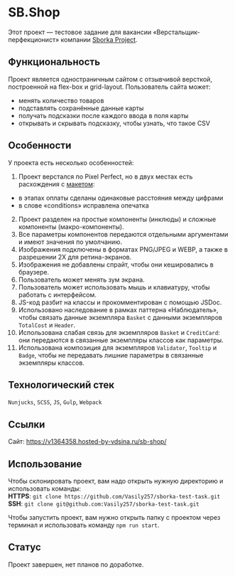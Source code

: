 # SB.Shop
Этот проект — тестовое задание для вакансии «Верстальщик-перфекционист» компании [Sborka Project](https://sborkaproject.ru/).
  
## Функциональность  
Проект является одностраничным сайтом с отзывчивой версткой, построенной на flex-box и grid-layout. 
Пользователь сайта может:
- менять количество товаров
- подставлять сохранённые данные карты
- получать подсказки после каждого ввода в поля карты
- открывать и скрывать подсказку, чтобы узнать, что такое CSV

## Особенности 
У проекта есть несколько особенностей:
1. Проект верстался по Pixel Perfect, но в двух местах есть расхождения с [макетом](https://www.figma.com/file/dc1fCaC8ctLXSSTPZXyAJR/HTML-Test-%7C-16.07.2023?type=design&node-id=0%3A1&mode=design&t=13A0iLcVnBtP9WsU-1):
- в этапах оплаты сделаны одинаковые расстояния между цифрами
- в слове «conditions» исправлена опечатка
2. Проект разделен на простые компоненты (инклюды) и сложные компоненты (макро-компоненты).
3. Все параметры компонентов передаются отдельными аргументами и имеют значения по умолчанию.
4. Изображения подключены в форматах PNG/JPEG и WEBP, а также в разрешении 2X для ретина-экранов.
5. Изображения не добавлены спрайт, чтобы они кешировались в браузере.
6. Пользователь может менять зум экрана.
7. Пользователь может использовать мышь и клавиатуру, чтобы работать с интерфейсом.
8. JS-код разбит на классы и прокомментирован с помощью JSDoc.
9. Использовано наследование в рамках паттерна «Наблюдатель», чтобы связать данные экземпляра `Basket` c данными экземпляров `TotalCost` и `Header`.
10. Использована слабая связь для экземпляров `Basket` и `CreditCard`: они передаются в связанные экземпляры классов как параметры.
11. Использована композиция для экземпляров `Validator`, `Tooltip` и `Badge`, чтобы не передавать лишние параметры в связанные экземпляры классов.

## Технологический стек 
`Nunjucks`, `SCSS`, `JS`, `Gulp`, `Webpack`  
  
## Ссылки  
Сайт: https://v1364358.hosted-by-vdsina.ru/sb-shop/ 
   
## Использование
Чтобы склонировать проект, вам надо открыть нужную директорию и использовать команды:  
**HTTPS**: `git clone https://github.com/Vasily257/sborka-test-task.git`  
**SSH**: `git clone git@github.com:Vasily257/sborka-test-task.git`  

Чтобы запустить проект, вам нужно открыть папку с проектом через терминал и использовать команду `npm run start`.
  
## Статус
Проект завершен, нет планов по доработке.

